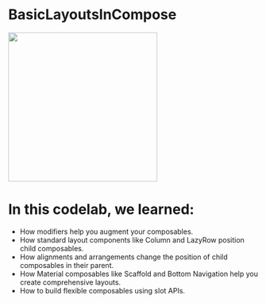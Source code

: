 # BasicLayoutsInCompose
<img src = "https://user-images.githubusercontent.com/77014157/211217967-d14d0d79-cdb3-4ce3-8a02-903ce850613d.gif" width="300px" /> 

# In this codelab, we learned:


- How modifiers help you augment your composables.
- How standard layout components like Column and LazyRow position child composables.
- How alignments and arrangements change the position of child composables in their parent.
- How Material composables like Scaffold and Bottom Navigation help you create comprehensive layouts.
- How to build flexible composables using slot APIs.

